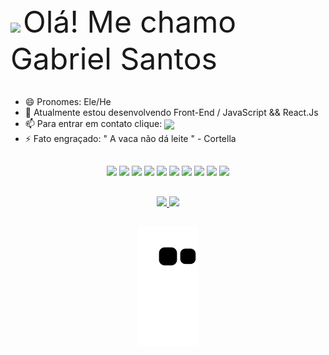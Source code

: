 <div>
  <a href"https://github.com/gabriel23i">
  <img id="icon-detail-preview" width="25" src = "https://c.tenor.com/nebZyl8oN7IAAAAi/wave-hello.gif">
  <font size="7"> Olá! Me chamo Gabriel Santos </font>  
</div>          
          
<br>
  
  <ul >
    <li type="disc">😄 Pronomes: Ele/He</li>
    <li type="disc">🌱 Atualmente estou desenvolvendo Front-End / JavaScript && React.Js</li>
    <li type="disc">📫 Para entrar em contato clique: <a href="https://www.linkedin.com/in/gabriel-santos-23352a20a/"><img id="icon-detail-preview"  width="20" align="center" src="https://cdn.jsdelivr.net/gh/devicons/devicon/icons/linkedin/linkedin-original.svg"></a></li>
    <li>⚡ Fato engraçado: " A vaca não dá leite " - Cortella</li>
  </ul>
  
##

<div align = "center">
  <img id="icon-detail-preview" width="50" src = "https://cdn.jsdelivr.net/gh/devicons/devicon/icons/android/android-plain.svg?">
  <img id="icon-detail-preview" width="50" src = "https://cdn.jsdelivr.net/gh/devicons/devicon/icons/kotlin/kotlin-original.svg">
  <img src = "https://icongr.am/devicon/javascript-original.svg?size=50&color=0f0f0f">
  <img src = "https://icongr.am/devicon/html5-original.svg?size=50&color=currentColor">
  <img src = "https://icongr.am/devicon/css3-original.svg?size=50&color=currentColor">
  <img id="icon-detail-preview" width="50" src="https://cdn.jsdelivr.net/gh/devicons/devicon/icons/react/react-original.svg">
  <img id="icon-detail-preview" width="50" src="https://cdn.jsdelivr.net/gh/devicons/devicon/icons/androidstudio/androidstudio-original.svg">
  <img id="icon-detail-preview" width="50" src = "https://cdn.jsdelivr.net/gh/devicons/devicon/icons/intellij/intellij-original.svg">
  <img id="icon-detail-preview" width="50" src="https://cdn.jsdelivr.net/gh/devicons/devicon/icons/vscode/vscode-original.svg">
  <img id="icon-detail-preview" width="50" src="https://cdn.jsdelivr.net/gh/devicons/devicon/icons/linux/linux-original.svg" />
</div>

  ##
  
<div align = "center">
<a href="https://github.com/gabriel23i">
<img height="180em" src="https://github-readme-stats.vercel.app/api?username=gabriel23i&show_icons=true&theme=blue-green&include_all_commits=true&count_private=true">
<img height="180em" src="https://github-readme-stats.vercel.app/api/top-langs/?username=gabriel23i&layout=compact&langs_count=16&theme=blue-green">
</div>
  
  ##
  
<div align = "center">
  
<!--  <a href"mailto:ogabrielmb@gmail.com" target="_blank"> <img src = "https://img.shields.io/badge/Gmail-D14836?style=for-the-badge&logo=gmail&logoColor=white" target="_blank"></a>
 <a href"https://www.linkedin.com/in/gabriel-santos-23352a20a/" target="_blank"> <img src = "https://img.shields.io/badge/LinkedIn-0077B5?style=for-the-badge&logo=linkedin&logoColor=white" target="_blank"></a>
 <a href"https://discord.com/channels/@GabrielSS#1784" target="_blank"> <img src = "https://img.shields.io/badge/Discord-7289DA?style=for-the-badge&logo=discord&logoColor=white"  target="_blank"></a>
 <a href"https://t.me/@Ogabrielmb" target="_blank"> <img src = "https://img.shields.io/badge/Telegram-2CA5E0?style=for-the-badge&logo=telegram&logoColor=white"  target="_blank"></a> -->

![Snake animation](https://github.com/Gabriel23i/Gabriel23i/blob/output/github-contribution-grid-snake.svg)

</div>   


    

